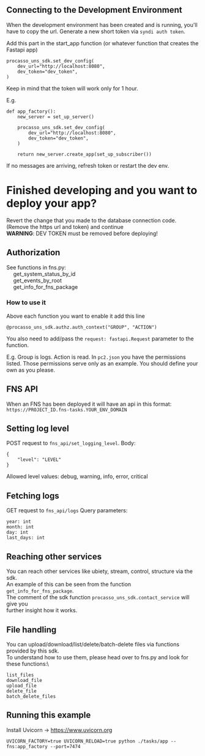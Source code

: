 ## Connecting to the Development Environment

When the development environment has been created and is running, you'll have to copy the url.
Generate a new short token via `syndi auth token`.

Add this part in the start_app function (or whatever function that creates the Fastapi app)

```
procasso_uns_sdk.set_dev_config(
    dev_url="http://localhost:8080",
    dev_token="dev_token",
)
```
Keep in mind that the token will work only for 1 hour.

E.g.

```
def app_factory():
    new_server = set_up_server()

    procasso_uns_sdk.set_dev_config(
        dev_url="http://localhost:8080",
        dev_token="dev_token",
    )

    return new_server.create_app(set_up_subscriber())
```

If no messages are arriving, refresh token or restart the dev env.

# Finished developing and you want to deploy your app?

Revert the change that you made to the database connection code.
(Remove the https url and token) and continue\
**WARNING**: DEV TOKEN must be removed before deploying!

## Authorization
See functions in fns.py:\
 &emsp; get_system_status_by_id\
 &emsp; get_events_by_root\
 &emsp; get_info_for_fns_package

### How to use it
Above each function you want to enable it add this line

```@procasso_uns_sdk.authz.auth_context("GROUP", "ACTION")```

You also need to add/pass the ```request: fastapi.Request``` parameter to the function.

E.g. Group is logs. Action is read.
In `pc2.json` you have the permissions listed.
Those permissions serve only as an example. You should define your own as you please.

## FNS API
When an FNS has been deployed it will have an api in this format:\
`https://PROJECT_ID.fns-tasks.YOUR_ENV_DOMAIN`

## Setting log level
POST request to `fns_api/set_logging_level`.
Body:
```
{
    "level": "LEVEL"
}
```
Allowed level values: debug, warning, info, error, critical

## Fetching logs
GET request to `fns_api/logs`
Query parameters:
```
year: int
month: int
day: int
last_days: int
```

## Reaching other services
You can reach other services like ubiety, stream, control, structure via the sdk.\
An example of this can be seen from the function `get_info_for_fns_package`.\
The comment of the sdk function `procasso_uns_sdk.contact_service` will give you\
further insight how it works.

## File handling
You can upload/download/list/delete/batch-delete files via functions provided by this sdk.\
To understand how to use them, please head over to fns.py and look for these functions:\

```
list_files
download_file
upload_file
delete_file
batch_delete_files
```

## Running this example

Install Uvicorn -> https://www.uvicorn.org

```UVICORN_FACTORY=true UVICORN_RELOAD=true python ./tasks/app -- fns:app_factory --port=7474```
